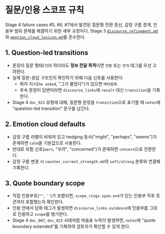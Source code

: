 # 질문/인용 스코프 규칙

Stage 4 failure cases #5, #6, #7에서 발견된 질문형 전환 혼선, 감정 구름 경계, 인용부 범위 문제를 해결하기 위한 세부 규정이다. Stage 3 [`discourse_refinement.md`](../../03_rule_refine/changes/discourse_refinement.md)와 [`emotion_cloud_lexicon.md`](../../03_rule_refine/changes/emotion_cloud_lexicon.md)를 준수한다.

## 1. Question-led transitions
- 문장이 질문 형태(`?`)라 하더라도 **정보 전달 목적**이면 `전환` 또는 `전개` 태그를 우선 고려한다.
- 실제 질문-응답 구조인지 확인하기 위해 다음 신호를 사용한다:
  - 화자 지시(`he asked`, "그가 물었다")가 있으면 `메타발화`.
  - 후속 문장이 답변이라면 `discourse_links`에 `result` 대신 `transition`을 기록한다.
- Stage 4 `doc_021` 유형에 대해, 질문형 문장을 `transition`으로 표기할 때 `notes`에 "question-led transition" 문구를 남긴다.

## 2. Emotion cloud defaults
- 감정 구름 라벨이 비워져 있고 hedging 동사("might", "perhaps", "seems")가 존재하면 `calm`을 기본값으로 사용한다.
- 반대로 위험 신호(`warn`, "우려", "concerned")가 존재하면 `concern`으로 전환한다.
- 감정 구름 변경 시 `counter_current_strength.md`의 `soft/strong` 분류와 연결해 기록한다.

## 3. Quote boundary scope
- 직접 인용부호(`""`, `''`)가 포함되면, `scope_rings.span.end`가 닫는 인용부 직후 토큰까지 포함했는지 확인한다.
- 인용 안에서 담화 태그가 발생하면 `discourse_links.evidence`에 인용부를 그대로 인용하고 `scope`를 병기한다.
- Stage 4 `doc_007`, `doc_023` 사례처럼 따옴표 누락이 발생하면, `notes`에 "quote boundary extended"를 기록하여 검토자가 확인할 수 있게 한다.
